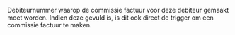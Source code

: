 Debiteurnummer waarop de commissie factuur voor deze debiteur gemaakt moet worden. Indien deze gevuld is, is dit ook direct de trigger om een commissie factuur te maken.